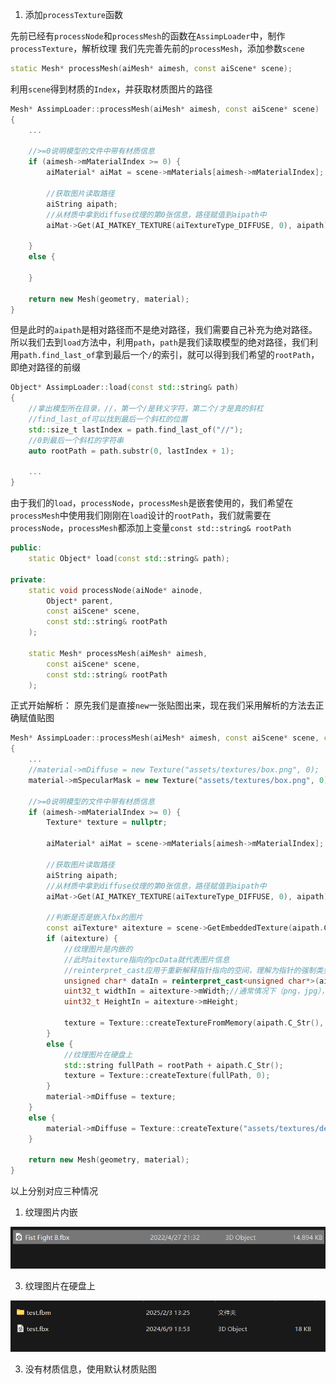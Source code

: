 1. 添加`processTexture`函数

先前已经有`processNode`和`processMesh`的函数在`AssimpLoader`中，制作`processTexture`，解析纹理
我们先完善先前的`processMesh`，添加参数`scene`
```cpp
static Mesh* processMesh(aiMesh* aimesh, const aiScene* scene);
```
利用`scene`得到材质的`Index`，并获取材质图片的路径
```cpp
Mesh* AssimpLoader::processMesh(aiMesh* aimesh, const aiScene* scene)
{
	...

	//>=0说明模型的文件中带有材质信息
	if (aimesh->mMaterialIndex >= 0) {
		aiMaterial* aiMat = scene->mMaterials[aimesh->mMaterialIndex];

		//获取图片读取路径
		aiString aipath;
		//从材质中拿到diffuse纹理的第0张信息，路径赋值到aipath中
		aiMat->Get(AI_MATKEY_TEXTURE(aiTextureType_DIFFUSE, 0), aipath);

	}
	else {

	}

	return new Mesh(geometry, material);
}
```
但是此时的`aipath`是相对路径而不是绝对路径，我们需要自己补充为绝对路径。
所以我们去到`load`方法中，利用`path`，`path`是我们读取模型的绝对路径，我们利用`path.find_last_of`拿到最后一个`/`的索引，就可以得到我们希望的`rootPath`，即绝对路径的前缀
```cpp
Object* AssimpLoader::load(const std::string& path)
{
	//拿出模型所在目录，//，第一个/是转义字符，第二个/才是真的斜杠
	//find_last_of可以找到最后一个斜杠的位置
	std::size_t lastIndex = path.find_last_of("//");
	//0到最后一个斜杠的字符串
	auto rootPath = path.substr(0, lastIndex + 1);

	...
}
```
由于我们的`load`，`processNode`，`processMesh`是嵌套使用的，我们希望在`processMesh`中使用我们刚刚在`load`设计的`rootPath`，我们就需要在`processNode`，`processMesh`都添加上变量`const std::string& rootPath`
```cpp
public:
	static Object* load(const std::string& path);

private:
	static void processNode(aiNode* ainode, 
		Object* parent, 
		const aiScene* scene,
		const std::string& rootPath
	);

	static Mesh* processMesh(aiMesh* aimesh, 
		const aiScene* scene,
		const std::string& rootPath
	);
```
正式开始解析：
原先我们是直接`new`一张贴图出来，现在我们采用解析的方法去正确赋值贴图
```cpp
Mesh* AssimpLoader::processMesh(aiMesh* aimesh, const aiScene* scene, const std::string& rootPath)
{
	...
	//material->mDiffuse = new Texture("assets/textures/box.png", 0);
	material->mSpecularMask = new Texture("assets/textures/box.png", 0);

	//>=0说明模型的文件中带有材质信息
	if (aimesh->mMaterialIndex >= 0) {
		Texture* texture = nullptr;

		aiMaterial* aiMat = scene->mMaterials[aimesh->mMaterialIndex];

		//获取图片读取路径
		aiString aipath;
		//从材质中拿到diffuse纹理的第0张信息，路径赋值到aipath中
		aiMat->Get(AI_MATKEY_TEXTURE(aiTextureType_DIFFUSE, 0), aipath);

		//判断是否是嵌入fbx的图片
		const aiTexture* aitexture = scene->GetEmbeddedTexture(aipath.C_Str());
		if (aitexture) {
			//纹理图片是内嵌的
			//此时aitexture指向的pcData就代表图片信息
			//reinterpret_cast应用于重新解释指针指向的空间，理解为指针的强制类型转换
			unsigned char* dataIn = reinterpret_cast<unsigned char*>(aitexture->pcData);
			uint32_t widthIn = aitexture->mWidth;//通常情况下（png，jpg），代表了整张图片大小
			uint32_t HeightIn = aitexture->mHeight;

			texture = Texture::createTextureFromMemory(aipath.C_Str(), 0, dataIn, widthIn, HeightIn);
		}
		else {
			//纹理图片在硬盘上
			std::string fullPath = rootPath + aipath.C_Str();
			texture = Texture::createTexture(fullPath, 0);
		}
		material->mDiffuse = texture;
	}
	else {
		material->mDiffuse = Texture::createTexture("assets/textures/defaultTexture.jpg", 0);
	}

	return new Mesh(geometry, material);
}
```
以上分别对应三种情况
1. 纹理图片内嵌

![输入图片说明](/imgs/2025-02-04/cQgyEV9tX8elIAWj.png)

3. 纹理图片在硬盘上

![输入图片说明](/imgs/2025-02-04/g60zM1wo2pXvkbg7.png)

3. 没有材质信息，使用默认材质贴图
<!--stackedit_data:
eyJoaXN0b3J5IjpbLTE5MDA4MzU4MTAsMjEyNDM3MDY3MiwtNz
Q3NDkxODgzLC0xNzQwODg5NTE2LDk3NzgxNzg5M119
-->